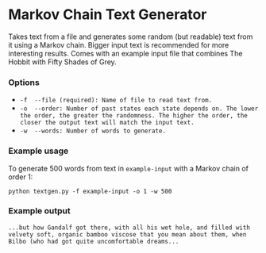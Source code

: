 # Markov Chain Text Generator

Takes text from a file and generates some random (but readable) text from it using a Markov chain. Bigger input text is recommended for more interesting results. Comes with an example input file that combines The Hobbit with Fifty Shades of Grey.


### Options

- `-f  --file (required): Name of file to read text from.`
- `-o  --order: Number of past states each state depends on. The lower the order, the greater the randomness. The higher the order, the closer the output text will match the input text.`
- `-w  --words: Number of words to generate.`

### Example usage

To generate 500 words from text in `example-input` with a Markov chain of order 1:

`python textgen.py -f example-input -o 1 -w 500`

### Example output

`...but how Gandalf got there, with all his wet hole, and filled with velvety soft, organic bamboo viscose that you mean about them, when Bilbo (who had got quite uncomfortable dreams...`
